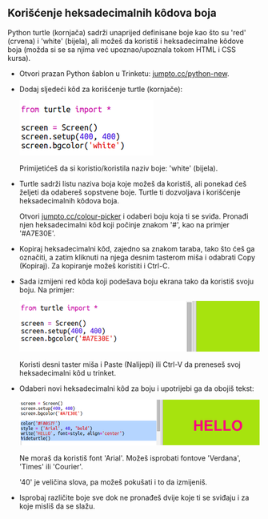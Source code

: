 ## Korišćenje heksadecimalnih kôdova boja

Python turtle (kornjača) sadrži unaprijed definisane boje kao što su 'red' (crvena) i 'white' (bijela), ali možeš da koristiš i heksadecimalne kôdove boja (možda si se sa njima već upoznao/upoznala tokom HTML i CSS kursa).

+ Otvori prazan Python šablon u Trinketu: <a href="http://jumpto.cc/python-new" target="_blank">jumpto.cc/python-new</a>.

+ Dodaj sljedeći kôd za korišćenje turtle (kornjače):
    
    ![screenshot](images/colourful-setup.png)
    
    Primijetićeš da si koristio/koristila naziv boje: 'white' (bijela).

+ Turtle sadrži listu naziva boja koje možeš da koristiš, ali ponekad ćeš željeti da odabereš sopstvene boje. Turtle ti dozvoljava i korišćenje heksadecimalnih kôdova boja.
    
    Otvori <a href="http://jumpto.cc/colour-picker" target="_blank">jumpto.cc/colour-picker</a> i odaberi boju koja ti se sviđa. Pronađi njen heksadecimalni kôd koji počinje znakom '#', kao na primjer '#A7E30E'.

+ Kopiraj heksadecimalni kôd, zajedno sa znakom taraba, tako što ćeš ga označiti, a zatim kliknuti na njega desnim tasterom miša i odabrati Copy (Kopiraj). Za kopiranje možeš koristiti i Ctrl-C.

+ Sada izmijeni red kôda koji podešava boju ekrana tako da koristiš svoju boju. Na primjer:
    
    ![screenshot](images/colourful-background.png)
    
    Koristi desni taster miša i Paste (Nalijepi) ili Ctrl-V da preneseš svoj heksadecimalni kôd u trinket.

+ Odaberi novi heksadecimalni kôd za boju i upotrijebi ga da obojiš tekst:
    
    ![screenshot](images/colourful-write.png)
    
    Ne moraš da koristiš font 'Arial'. Možeš isprobati fontove 'Verdana', 'Times' ili 'Courier'.
    
    '40' je veličina slova, pa možeš pokušati i to da izmijeniš.

+ Isprobaj različite boje sve dok ne pronađeš dvije koje ti se sviđaju i za koje misliš da se slažu.